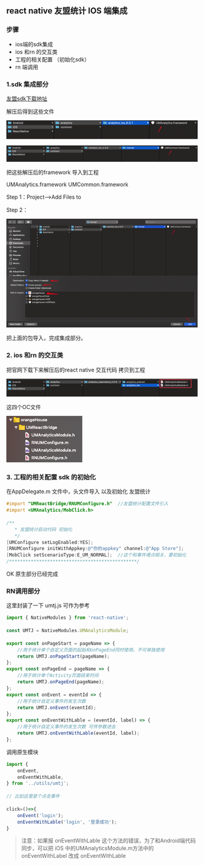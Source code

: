 ## react native 友盟统计 IOS 端集成

### 步骤

- ios端的sdk集成
- ios  和rn 的交互类
- 工程的相关配置 （初始化sdk）
- rn 端调用

### 1.sdk 集成部分

[友盟sdk下载地址](https://developer.umeng.com/sdk/reactnative)

解压后得到这些文件

![image-20190127100218637](../src/image/image-20190127100218637.png)

![image-20190127100301174](../src/image/image-20190127100301174.png)

把这些解压后的framework 导入到工程

 UMAnalytics.framework
 UMCommon.framework

Step 1：Project-->Add Files to 

Step 2：

![image-20190127100700859](../src/image/image-20190127100700859.png)

把上面的包导入，完成集成部分。

### 2. ios  和rn 的交互类

把官网下载下来解压后的react native 交互代码  拷贝到工程

![image-20190127101017305](../src/image/image-20190127101017305.png)

这四个OC文件

![image-20190127101059930](../src/image/image-20190127101059930.png)

### 3. 工程的相关配置 sdk 的初始化

在AppDelegate.m 文件中，头文件导入 以及初始化 友盟统计

```objective-c
#import "UMReactBridge/RNUMConfigure.h"  //友盟统计配置文件引入
#import <UMAnalytics/MobClick.h>

/**
   * 友盟统计启动代码 初始化
   */
[UMConfigure setLogEnabled:YES];
[RNUMConfigure initWithAppkey:@"你的appkey" channel:@"App Store"];
[MobClick setScenarioType:E_UM_NORMAL];  //这个和事件埋点相关，要初始化
/***********************************************/
```

OK 原生部分已经完成

### RN调用部分

这里封装了一下 umtj.js 可作为参考

```javascript
import { NativeModules } from 'react-native';

const UMTJ = NativeModules.UMAnalyticsModule;

export const onPageStart = pageName => {
    //用于统计单个自定义页面的起始和onPageEnd同时使用，不可单独使用
    return UMTJ.onPageStart(pageName);
};
export const onPageEnd = pageName => {
    //用于统计单个Activity页面结束时间
    return UMTJ.onPageEnd(pageName);
};
export const onEvent = eventId => {
    //用于统计自定义事件的发生次数
    return UMTJ.onEvent(eventId);
};
export const onEventWithLable = (eventId, label) => {
    //用于统计自定义事件的发生次数 可传参数进去
    return UMTJ.onEventWithLable(eventId, label);
};
```

调用原生模块

```javascript
import {
    onEvent,
    onEventWithLable,
} from '../utils/umtj';

// 比如这里是个点击事件

click=()=>{
    onEvent('login');
    onEventWithLable('login', '登录成功');
}
```



>注意：如果报 onEventWithLable 这个方法的错误，为了和Android端代码同步，可以把 iOS 中的UMAnalyticsModule.m方法中的 onEventWithLabel 改成 onEventWithLable